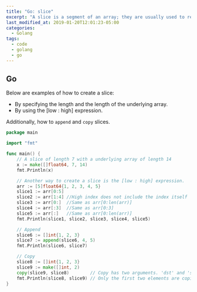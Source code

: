 ```yaml
---
title: "Go: slice"
excerpt: "A slice is a segment of an array; they are usually used to represent lists of items."
last_modified_at: 2019-01-20T12:01:23-05:00
categories:
  - Golang
tags: 
  - code
  - golang
  - go
---
```


## Go
Below are examples of how to create a slice:
- By specifying the length and the length of the underlying array.
- By using the [low : high] expression.

Additionally, how to `append` and `copy` slices.


```go
package main

import "fmt"

func main() {
	// A slice of length 7 with a underlying array of length 14
	x := make([]float64, 7, 14)
	fmt.Println(x)

	// Another way to create a slice is the [low : high] expression.
	arr := [5]float64{1, 2, 3, 4, 5}
	slice1 := arr[0:5]
	slice2 := arr[1:4] //High index does not include the index itself
	slice3 := arr[0:]  //Same as arr[0:len(arr)]
	slice4 := arr[:3]  //Same as arr[0:3]
	slice5 := arr[:]   //Same as arr[0:len(arr)]
	fmt.Println(slice1, slice2, slice3, slice4, slice5)

	// Append
	slice6 := []int{1, 2, 3}
	slice7 := append(slice6, 4, 5)
	fmt.Println(slice6, slice7)

	// Copy
	slice8 := []int{1, 2, 3}
	slice9 := make([]int, 2)
	copy(slice9, slice8)        // Copy has two arguments. 'dst' and 'src'.
	fmt.Println(slice8, slice9) // Only the first two elements are copied into slice9.
}
```
